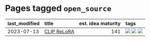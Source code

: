 # Pages tagged `open_source`

|last_modified|title|est. idea maturity|tags
|:---|:---|---:|:---|
|2023-07-13|[CLIP ReLoRA](../clip_relora.md)|141|[![](https://img.shields.io/badge/tag-experimentation-35b163)](../tags/experimentation.md) [![](https://img.shields.io/badge/tag-open_source-c4fb38)](../tags/open_source.md) [![](https://img.shields.io/badge/tag-publication-4db4d2)](../tags/publication.md)|